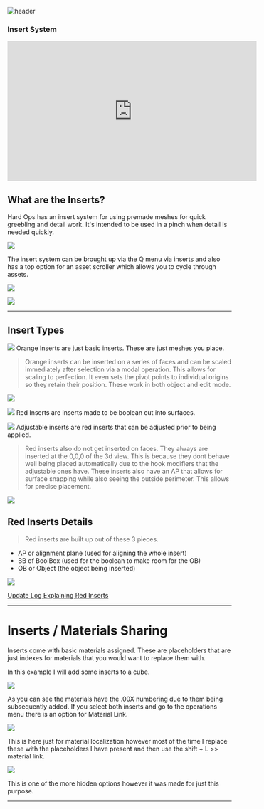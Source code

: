 ![header](img/banner.gif)

### Insert System

<iframe width="560" height="315" src="https://www.youtube.com/embed/IHjd-b9gtls" frameborder="0" allowfullscreen></iframe>


## What are the Inserts?

Hard Ops has an insert system for using premade meshes for quick greebling and detail work. It's intended to be used in a pinch when detail is needed quickly.

![](img/inserts/ins_preview.png)

The insert system can be brought up via the Q menu via inserts and also has a top option for an asset scroller which allows you to cycle through assets.

![](img/inserts/ins_1.gif)

![](img/inserts/ins_2.gif)

___

## Insert Types

![](img/faq/faq21.png) Orange Inserts are just basic inserts. These are just meshes you place.

> Orange inserts can be inserted on a series of faces and can be scaled immediately after selection via a modal operation. This allows for scaling to perfection. It even sets the pivot points to individual origins so they retain their position. These work in both object and edit mode.

![](img/faq/faq24.gif)

![](img/faq/faq22.png) Red Inserts are inserts made to be boolean cut into surfaces.

![](img/faq/faq23.png) Adjustable inserts are red inserts that can be adjusted prior to being applied.

>Red inserts also do not get inserted on faces. They always are inserted at the 0,0,0 of the 3d view. This is because they dont behave well being placed automatically due to the hook modifiers that the adjustable ones have. These inserts also have an AP that allows for surface snapping while also seeing the outside perimeter. This allows for precise placement.

![](img/faq/faq25.gif)

## Red Inserts Details

> Red inserts are built up out of these 3 pieces.
  - AP or alignment plane (used for aligning the whole insert)
  - BB of BoolBox (used for the boolean to make room for the OB)
  - OB or Object (the object being inserted)

![](img/faq/faq26.png)

[Update Log Explaining Red Inserts ](https://masterxeon1001.com/2016/01/05/hops0065update/)

___

# Inserts / Materials Sharing

Inserts come with basic materials assigned. These are placeholders that are just indexes for materials that you would want to replace them with.

In this example I will add some inserts to a cube.

![](img/inserts/ins1.gif)

As you can see the materials have the .00X numbering due to them being subsequently added. If you select both inserts and go to the operations menu there is an option for Material Link.

![](img/inserts/ins2.gif)

This is here just for material localization however most of the time I replace these with the placeholders I have present and then use the shift + L >> material link.

![](img/inserts/ins3.gif)

This is one of the more hidden options however it was made for just this purpose.

---
